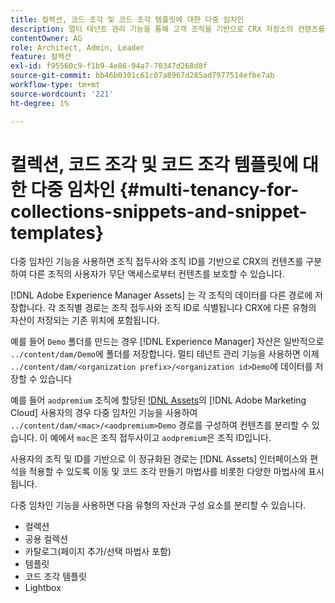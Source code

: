 ```yaml
---
title: 컬렉션, 코드 조각 및 코드 조각 템플릿에 대한 다중 임차인
description: 멀티 테넌트 관리 기능을 통해 고객 조직을 기반으로 CRX 저장소의 컨텐츠를 분리하여 무단 액세스를 방지하는 방법을 알아봅니다.
contentOwner: AG
role: Architect, Admin, Leader
feature: 컬렉션
exl-id: f95560c9-f1b9-4e86-94a7-70347d268d8f
source-git-commit: bb46b0301c61c07a8967d285ad7977514efbe7ab
workflow-type: tm+mt
source-wordcount: '221'
ht-degree: 1%

---
```


# 컬렉션, 코드 조각 및 코드 조각 템플릿에 대한 다중 임차인 {#multi-tenancy-for-collections-snippets-and-snippet-templates}

다중 임차인 기능을 사용하면 조직 접두사와 조직 ID를 기반으로 CRX의 컨텐츠를 구분하여 다른 조직의 사용자가 무단 액세스로부터 컨텐츠를 보호할 수 있습니다.

[!DNL Adobe Experience Manager Assets] 는 각 조직의 데이터를 다른 경로에 저장합니다. 각 조직별 경로는 조직 접두사와 조직 ID로 식별됩니다
CRX에 다른 유형의 자산이 저장되는 기존 위치에 포함됩니다.

예를 들어 `Demo` 폴더를 만드는 경우 [!DNL Experience Manager] 자산은 일반적으로 `../content/dam/Demo`에 폴더를 저장합니다. 멀티 테넌트 관리 기능을 사용하면 이제 `../content/dam/<organization prefix>/<organization id>Demo`에 데이터를 저장할 수 있습니다

예를 들어 `aodpremium` 조직에 할당된 [!DNL Assets](주문형)의 [!DNL Adobe Marketing Cloud] 사용자의 경우 다중 임차인 기능을 사용하여 `../content/dam/<mac>/<aodpremium>Demo` 경로를 구성하여 컨텐츠를 분리할 수 있습니다. 이 예에서 `mac`은 조직 접두사이고 `aodpremium`은 조직 ID입니다.

사용자의 조직 및 ID를 기반으로 이 정규화된 경로는 [!DNL Assets] 인터페이스와 편석을 적용할 수 있도록 이동 및 코드 조각 만들기 마법사를 비롯한 다양한 마법사에 표시됩니다.

다중 임차인 기능을 사용하면 다음 유형의 자산과 구성 요소를 분리할 수 있습니다.

* 컬렉션
* 공용 컬렉션
* 카탈로그(페이지 추가/선택 마법사 포함)
* 템플릿
* 코드 조각 템플릿
* Lightbox
